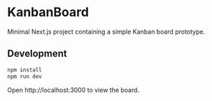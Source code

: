 # KanbanBoard

Minimal Next.js project containing a simple Kanban board prototype.

## Development

```bash
npm install
npm run dev
```

Open http://localhost:3000 to view the board.
